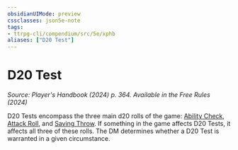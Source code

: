 ```yaml
---
obsidianUIMode: preview
cssclasses: json5e-note
tags:
- ttrpg-cli/compendium/src/5e/xphb
aliases: ["D20 Test"]
---
```

# D20 Test
*Source: Player's Handbook (2024) p. 364. Available in the Free Rules (2024)* 

D20 Tests encompass the three main d20 rolls of the game: [Ability Check](ability-check-xphb.md), [Attack Roll](attack-roll-xphb.md), and [Saving Throw](saving-throw-xphb.md). If something in the game affects D20 Tests, it affects all three of these rolls. The DM determines whether a D20 Test is warranted in a given circumstance.